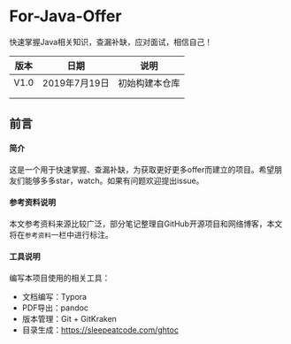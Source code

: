 # For-Java-Offer
快速掌握Java相关知识，查漏补缺，应对面试，相信自己！

| 版本 | 日期          | 说明           |
| ---- | ------------- | -------------- |
| V1.0 | 2019年7月19日 | 初始构建本仓库 |
|      |               |                |
|      |               |                |



## 前言

#### 简介

这是一个用于快速掌握、查漏补缺，为获取更好更多offer而建立的项目。希望朋友们能够多多star，watch。如果有问题欢迎提出issue。



#### 参考资料说明

本文参考资料来源比较广泛，部分笔记整理自GitHub开源项目和网络博客，本文将在`参考资料`一栏中进行标注。



#### 工具说明

编写本项目使用的相关工具：

- 文档编写：Typora
- PDF导出：pandoc
- 版本管理：Git + GitKraken
- 目录生成：<https://sleepeatcode.com/ghtoc>



